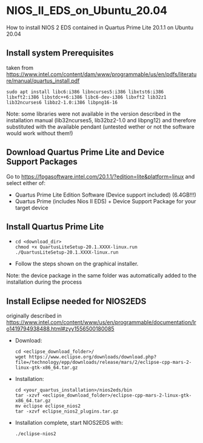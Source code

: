 # NIOS_II_EDS_on_Ubuntu_20.04
How to install NIOS 2 EDS contained in Quartus Prime Lite 20.1.1 on Ubuntu 20.04

## Install system Prerequisites

taken from https://www.intel.com/content/dam/www/programmable/us/en/pdfs/literature/manual/quartus_install.pdf

```
sudo apt install libc6:i386 libncurses5:i386 libxtst6:i386 libxft2:i386 libstdc++6:i386 libc6-dev-i386 libxft2 lib32z1 lib32ncurses6 libbz2-1.0:i386 libpng16-16
```

Note: some libraries were not available in the version described in the installation manual (lib32ncurses5, lib32bz2-1.0 and libpng12) and therefore substituted with the available pendant (untested wether or not the software would work without them!)

## Download Quartus Prime Lite and Device Support Packages

Go to https://fpgasoftware.intel.com/20.1.1/?edition=lite&platform=linux and select either of:
- Quartus Prime Lite Edition Software (Device support included) (6.4GB!!!)
- Quartus Prime (includes Nios II EDS) + Device Support Package for your target device

## Install Quartus Prime Lite
- 
  ```
  cd <download_dir>
  chmod +x QuartusLiteSetup-20.1.XXXX-linux.run
  ./QuartusLiteSetup-20.1.XXXX-linux.run
  ```
- Follow the steps shown on the graphical installer.

Note: the device package in the same folder was automatically added to the installation during the process

## Install Eclipse needed for NIOS2EDS

originally described in https://www.intel.com/content/www/us/en/programmable/documentation/lro1419794938488.html#zyy1556500180085

- Download:
  ```
  cd <eclipse_download_folder>/
  wget https://www.eclipse.org/downloads/download.php?file=/technology/epp/downloads/release/mars/2/eclipse-cpp-mars-2-linux-gtk-x86_64.tar.gz
  ```
- Installation:
  ```
  cd <your_quartus_installation>/nios2eds/bin
  tar -xzvf <eclipse_download_folder>/eclipse-cpp-mars-2-linux-gtk-x86_64.tar.gz
  mv eclipse eclipse_nios2
  tar -xzvf eclipse_nios2_plugins.tar.gz
  ```
- Installation complete, start NIOS2EDS with:
  ```
  ./eclipse-nios2
  ```
